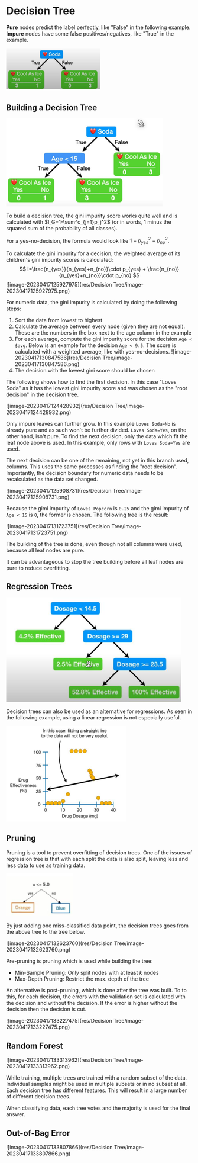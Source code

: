 # Decision Tree



**Pure** nodes predict the label perfectly, like "False" in the following example. **Impure** nodes have some false positives/negatives, like "True" in the example.

<img src="res/Decision Tree/image-20230417123119921.png" alt="image-20230417123119921" style="zoom:67%;" />

## Building a Decision Tree

<img src="res/Decision Tree/image-20230417123320687.png" alt="image-20230417123320687" style="zoom:67%;" />

To build a decision tree, the gini impurity score works quite well and is calculated with $I_G=1-\sum^c_{j=1}p_j^2$ (or in words, 1 minus the squared sum of the probability of all classes). 

For a yes-no-decision, the formula would look like $1 - p_{yes}^2 - p_{no}^2$.

To calculate the gini impurity for a decision, the weighted average of its children's gini impurity scores is calculated: 
$$
I=\frac{n_{yes}}{n_{yes}+n_{no}}\cdot p_{yes} + \frac{n_{no}}{n_{yes}+n_{no}}\cdot p_{no}
$$
![image-20230417125927975](res/Decision Tree/image-20230417125927975.png)

For numeric data, the gini impurity is calculated by doing the following steps:

1. Sort the data from lowest to highest
2. Calculate the average between every node (given they are not equal). These are the numbers in the box next to the age column in the example
3. For each average, compute the gini impurity score for the decision `Age < $avg`. Below is an example for the decision `Age < 9.5`. The score is calculated with a weighted average, like with yes-no-decisions.
   ![image-20230417130847586](res/Decision Tree/image-20230417130847586.png)
4. The decision with the lowest gini score should be chosen

The following shows how to find the first decision. In this case "Loves Soda" as it has the lowest gini impurity score and was chosen as the "root decision" in the decision tree.

![image-20230417124428932](res/Decision Tree/image-20230417124428932.png) 

Only impure leaves can further grow. In this example `Loves Soda=No` is already pure and as such won't be further divided. `Loves Soda=Yes`, on the other hand, isn't pure. To find the next decision, only the data which fit the leaf node above is used. In this example, only rows with `Loves Soda=Yes` are used.

The next decision can be one of the remaining, not yet in this branch used, columns. This uses the same processes as finding the "root decision". Importantly, the decision boundary for numeric data needs to be recalculated as the data set changed.

![image-20230417125908731](res/Decision Tree/image-20230417125908731.png)

Because the gimi impurity of `Loves Popcorn` is `0.25` and the gimi impurity of `Age < 15`  is `0`, the former is chosen. The following tree is the result:

![image-20230417131723751](res/Decision Tree/image-20230417131723751.png)

The building of the tree is done, even though not all columns were used, because all leaf nodes are pure. 

It can be advantageous to stop the tree building before all leaf nodes are pure to reduce overfitting.

## Regression Trees

<img src="res/Decision Tree/image-20230417132136621.png" alt="image-20230417132136621" style="zoom:67%;" />

Decision trees can also be used as an alternative for regressions. As seen in the following example, using a linear regression is not especially useful.

<img src="res/Decision Tree/image-20230417132256108.png" alt="image-20230417132256108" style="zoom:67%;" />

## Pruning

Pruning is a tool to prevent overfitting of decision trees. One of the issues of regression tree is that with each split the data is also split, leaving less and less data to use as training data. 

<img src="res/Decision Tree/image-20230417132651220.png" alt="image-20230417132651220" style="zoom:33%;" />

By just adding one miss-classified data point, the decision trees goes from the above tree to the tree below.

![image-20230417132623760](res/Decision Tree/image-20230417132623760.png)

Pre-pruning is pruning which is used while building the tree:

* Min-Sample Pruning: Only split nodes with at least $k$ nodes
* Max-Depth Pruning: Restrict the max. depth of the tree

An alternative is post-pruning, which is done after the tree was built. To to this, for each decision, the errors with the validation set is calculated with the decision and without the decision. If the error is higher without the decision then the decision is cut.

![image-20230417133227475](res/Decision Tree/image-20230417133227475.png)

## Random Forest

![image-20230417133313962](res/Decision Tree/image-20230417133313962.png)

While training, multiple trees are trained with a random subset of the data. Individual samples might be used in multiple subsets or in no subset at all. Each decision tree has different features. This will result in a large number of different decision trees. 

When classifying data, each tree votes and the majority is used for the final answer.

## Out-of-Bag Error

![image-20230417133807866](res/Decision Tree/image-20230417133807866.png)
